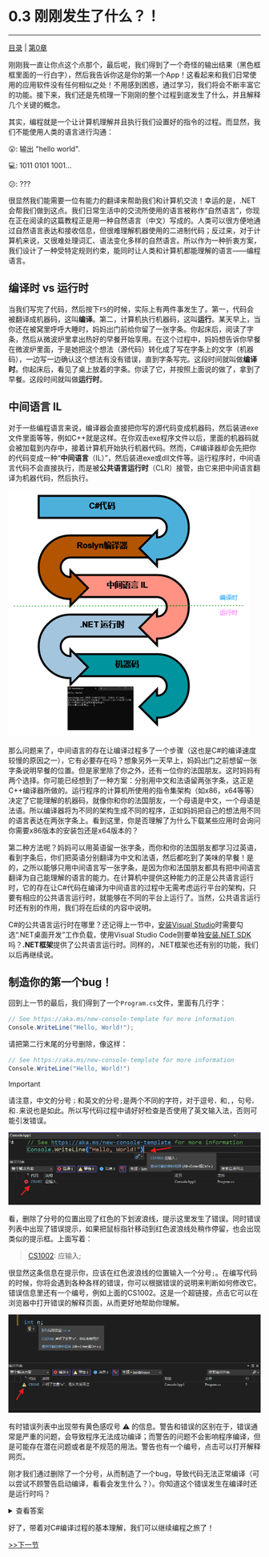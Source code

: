 # 0.3 刚刚发生了什么？！

<hr>

[目录](/zh-Contents.md) | [第0章](../zh-Chp_0.md)

刚刚我一直让你点这个点那个，最后呢，我们得到了一个奇怪的输出结果（黑色框框里面的一行白字），然后我告诉你这是你的第一个App！这看起来和我们日常使用的应用软件没有任何相似之处！不用感到困惑，通过学习，我们将会不断丰富它的功能。接下来，我们还是先梳理一下刚刚的整个过程到底发生了什么，并且解释几个关键的概念。

其实，编程就是一个让计算机理解并且执行我们设置好的指令的过程。而显然，我们不能使用人类的语言进行沟通：

:open_mouth:: 输出 "hello world".

:computer:: 1011 0101 1001...

:confused:: ???

很显然我们能需要一位有能力的翻译来帮助我们和计算机交流！幸运的是，.NET会帮我们做到这点。我们日常生活中的交流所使用的语言被称作“自然语言”，你现在正在阅读的这篇教程正是用一种自然语言（中文）写成的。人类可以很方便地通过自然语言表达和接收信息，但很难理解机器使用的二进制代码；反过来，对于计算机来说，又很难处理词汇、语法变化多样的自然语言。所以作为一种折衷方案，我们设计了一种受特定规则约束，能同时让人类和计算机都能理解的语言——编程语言。

## 编译时 vs 运行时

当我们写完了代码，然后按下`F5`的时候，实际上有两件事发生了。第一，代码会被翻译成机器码，这叫**编译**。第二，计算机执行机器码，这叫**运行**。某天早上，当你还在被窝里呼呼大睡时，妈妈出门前给你留了一张字条。你起床后，阅读了字条，然后从微波炉里拿出热好的早餐开始享用。在这个过程中，妈妈想告诉你早餐在微波炉里面，于是她把这个想法（源代码）转化成了写在字条上的文字（机器码），一边写一边确认这个想法有没有错误，直到字条写完。这段时间就叫做**编译时**。你起床后，看见了桌上放着的字条。你读了它，并按照上面说的做了，拿到了早餐。这段时间就叫做**运行时**。

## 中间语言 IL

对于一些编程语言来说，编译器会直接把你写的源代码变成机器码，然后装进exe文件里面等等，例如C++就是这样。在你双击exe程序文件以后，里面的机器码就会被加载到内存中，接着计算机开始执行机器代码。然而，C#编译器却会先把你的代码变成一种“**中间语言**（IL）”，然后装进exe或dll文件等。运行程序时，中间语言代码不会直接执行，而是被**公共语言运行时**（CLR）接管，由它来把中间语言翻译为机器代码，然后执行。

![mechanism](./Assets/mechanism.png)

那么问题来了，中间语言的存在让编译过程多了一个步骤（这也是C#的编译速度较慢的原因之一），它有必要存在吗？想象另外一天早上，妈妈出门之前想留一张字条说明早餐的位置。但是家里除了你之外，还有一位你的法国朋友。这时妈妈有两个选择。你可能已经想到了一种方案：分别用中文和法语留两张字条，这正是C++编译器所做的。运行程序的计算机所使用的指令集架构（如x86，x64等等）决定了它能理解的机器码，就像你和你的法国朋友，一个母语是中文，一个母语是法语。所以编译器将为不同的架构生成不同的程序，正如妈妈把自己的想法用不同的语言表达在两张字条上。看到这里，你是否理解了为什么下载某些应用时会询问你需要x86版本的安装包还是x64版本的？

第二种方法呢？妈妈可以用英语留一张字条，而你和你的法国朋友都学习过英语，看到字条后，你们把英语分别翻译为中文和法语，然后都吃到了美味的早餐！是的，之所以能够只用中间语言写一张字条，是因为你和法国朋友都具有把中间语言翻译为自己能理解的语言的能力。在计算机中提供这种能力的正是公共语言运行时，它的存在让C#代码在编译为中间语言的过程中无需考虑运行平台的架构，只要有相应的公共语言运行时，就能够在不同的平台上运行了。当然，公共语言运行时还有别的作用，我们将在后续的内容中说明。


C#的公共语言运行时在哪里？还记得上一节中，[安装Visual Studio](../Lesson0_2/zh-L0_2.md/#1-安装-visual-studio)时需要勾选“.NET桌面开发”工作负载，使用Visual Studio Code则要单独[安装.NET SDK](../Lesson0_2/zh-L0_2.md/#2-安装-net-sdk)吗？**.NET框架**提供了公共语言运行时。同样的，.NET框架也还有别的功能，我们以后再继续说。

## 制造你的第一个bug！

回到上一节的最后，我们得到了一个`Program.cs`文件，里面有几行字：

``` C#
// See https://aka.ms/new-console-template for more information
Console.WriteLine("Hello, World!");
```

请把第二行末尾的分号删除，像这样：

``` C#
// See https://aka.ms/new-console-template for more information
Console.WriteLine("Hello, World!")
```

> [!IMPORTANT]
> 请注意，中文的分号`；`和英文的分号`;`是两个不同的字符，对于逗号`，`和`,`，句号`。`和`.`来说也是如此。所以写代码过程中请好好检查是否使用了英文输入法，否则可能引发错误。


![Error](./Assets/error-show.png)

看，删除了分号的位置出现了红色的下划波浪线，提示这里发生了错误。同时错误列表中出现了错误提示，如果把鼠标指针移动到红色波浪线处稍作停留，也会出现类似的提示框。上面写着：

> [CS1002](https://learn.microsoft.com/zh-cn/dotnet/csharp/misc/cs1002?f1url=%3FappId%3Droslyn%26k%3Dk(CS1002)): 应输入;

很显然这条信息在提示你，应该在红色波浪线的位置输入一个分号`;`。在编写代码的时候，你将会遇到各种各样的错误，你可以根据错误的说明来判断如何修改它。错误信息里还有一个编号，例如上面的CS1002。这是一个超链接，点击它可以在浏览器中打开错误的解释页面，从而更好地帮助你理解。

![Warning](./Assets/warning-show.png)

有时错误列表中出现带有黄色感叹号 :warning: 的信息。警告和错误的区别在于，错误通常是严重的问题，会导致程序无法成功编译；而警告的问题不会影响程序编译，但是可能存在潜在问题或者是不规范的用法。警告也有一个编号，点击可以打开解释网页。

刚才我们通过删除了一个分号，从而制造了一个bug，导致代码无法正常编译（可以尝试不顾警告启动编译，看看会发生什么？）。你知道这个错误发生在编译时还是运行时吗？

<details>
<summary>查看答案</summary>

发生在编译时。发生在编译时的错误叫做编译时错误，发生在运行时的错误叫做运行时错误。在Visual Studio和Visual Studio Code中，即使没有启动编译，也会展示代码中发现的警告和错误，这个功能是由IntelliSense提供的。

</details>

好了，带着对C#编译过程的基本理解，我们可以继续编程之旅了！

[>>下一节](../Lesson0_4/zh-L0_4.md)